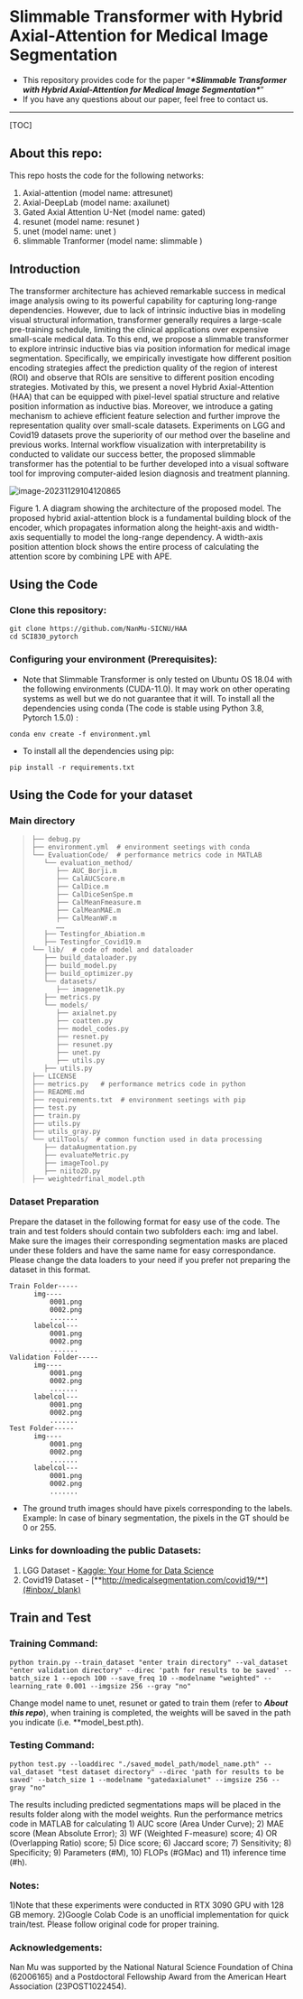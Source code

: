# Slimmable Transformer with Hybrid Axial-Attention for Medical Image Segmentation

- This repository provides code for  the paper  “***\*Slimmable Transformer with Hybrid Axial-Attention for Medical Image Segmentation\****”
- If you have any questions about our paper, feel free to contact us.

------

[TOC]

## About this repo:

This repo hosts the code for the following networks:

1. Axial-attention (model name: attresunet)
2. Axial-DeepLab (model name: axailunet)
3. Gated Axial Attention U-Net (model name: gated)
4. resunet (model name: resunet )
5. unet (model name: unet )
6. slimmable Tranformer (model name: slimmable )

## Introduction

The transformer architecture has achieved remarkable success in medical image analysis owing to its powerful capability for capturing long-range dependencies. However, due to lack of intrinsic inductive bias in modeling visual structural information, transformer generally requires a large-scale pre-training schedule, limiting the clinical applications over expensive small-scale medical data. To this end, we propose a slimmable transformer to explore intrinsic inductive bias via position information for medical image segmentation. Specifically, we empirically investigate how different position encoding strategies affect the prediction quality of the region of interest (ROI) and observe that ROIs are sensitive to different position encoding strategies. Motivated by this, we present a novel Hybrid Axial-Attention (HAA) that can be equipped with pixel-level spatial structure and relative position information as inductive bias. Moreover, we introduce a gating mechanism to achieve efficient feature selection and further improve the representation quality over small-scale datasets. Experiments on LGG and Covid19 datasets prove the superiority of our method over the baseline and previous works. Internal workflow visualization with interpretability is conducted to validate our success better, the proposed slimmable transformer has the potential to be further developed into a visual software tool for improving computer-aided lesion diagnosis and treatment planning.

![image-20231129104120865](C:\Users\lenovo\AppData\Roaming\Typora\typora-user-images\image-20231129104120865.png)

Figure 1. A diagram showing the architecture of the proposed model. The proposed hybrid axial-attention block is a fundamental building block of the encoder, which propagates information along the height-axis and width-axis sequentially to model the long-range dependency. A width-axis position attention block shows the entire process of calculating the attention score by combining LPE with APE.

## Using the Code

### Clone this repository:

```
git clone https://github.com/NanMu-SICNU/HAA
cd SCI830_pytorch
```

### Configuring your environment (Prerequisites):

- Note that Slimmable Transformer is only tested on Ubuntu OS 18.04 with the following environments (CUDA-11.0). It may work on other operating systems as well but we do not guarantee that it will. To install all the dependencies using conda (The code is stable using Python 3.8, Pytorch 1.5.0) :

```
conda env create -f environment.yml
```

- To install all the dependencies using pip:

```
pip install -r requirements.txt
```

## Using the Code for your dataset

### Main directory

> ```
> ├── debug.py
> ├── environment.yml  # environment seetings with conda
> └── EvaluationCode/  # performance metrics code in MATLAB
>    └── evaluation_method/
>       ├── AUC_Borji.m
>       ├── CalAUCScore.m
>       ├── CalDice.m
>       ├── CalDiceSenSpe.m
>       ├── CalMeanFmeasure.m
>       ├── CalMeanMAE.m
>       ├── CalMeanWF.m
> 		……
>    ├── Testingfor_Abiation.m
>    ├── Testingfor_Covid19.m
> └── lib/  # code of model and dataloader
>    ├── build_dataloader.py
>    ├── build_model.py
>    ├── build_optimizer.py
>    └── datasets/
>       ├── imagenet1k.py
>    ├── metrics.py
>    └── models/
>       ├── axialnet.py
>       ├── coatten.py
>       ├── model_codes.py
>       ├── resnet.py
>       ├── resunet.py
>       ├── unet.py
>       ├── utils.py
>    ├── utils.py
> ├── LICENSE
> ├── metrics.py   # performance metrics code in python
> ├── README.md
> ├── requirements.txt  # environment seetings with pip
> ├── test.py
> ├── train.py
> ├── utils.py
> ├── utils_gray.py
> └── utilTools/  # common function used in data processing
>    ├── dataAugmentation.py
>    ├── evaluateMetric.py
>    ├── imageTool.py
>    ├── niito2D.py
> ├── weightedrfinal_model.pth
> ```

### Dataset Preparation

Prepare the dataset in the following format for easy use of the code. The train and test folders should contain two subfolders each: img and label. Make sure the images their corresponding segmentation masks are placed under these folders and have the same name for easy correspondance. Please change the data loaders to your need if you prefer not preparing the dataset in this format.

```
Train Folder-----
      img----
          0001.png
          0002.png
          .......
      labelcol---
          0001.png
          0002.png
          .......
Validation Folder-----
      img----
          0001.png
          0002.png
          .......
      labelcol---
          0001.png
          0002.png
          .......
Test Folder-----
      img----
          0001.png
          0002.png
          .......
      labelcol---
          0001.png
          0002.png
          .......
```

- The ground truth images should have pixels corresponding to the labels. Example: In case of binary segmentation, the pixels in the GT should be 0 or 255.

### Links for downloading the public Datasets:

1. LGG Dataset -  [Kaggle: Your Home for Data Science](https://www.kaggle.com/datasets/mateuszbuda/lgg-mri-segmentation)
2. Covid19 Dataset - [**http://medicalsegmentation.com/covid19/**](#inbox/_blank)

## Train and Test

### Training Command:

```
python train.py --train_dataset "enter train directory" --val_dataset "enter validation directory" --direc 'path for results to be saved' --batch_size 1 --epoch 100 --save_freq 10 --modelname "weighted" --learning_rate 0.001 --imgsize 256 --gray "no"
```

Change model name to unet, resunet or gated to train them (refer to ***About this repo***), when training is completed, the weights will be saved in the path you indicate (i.e. **model_best.pth). 

### Testing Command:

```
python test.py --loaddirec "./saved_model_path/model_name.pth" --val_dataset "test dataset directory" --direc 'path for results to be saved' --batch_size 1 --modelname "gatedaxialunet" --imgsize 256 --gray "no"
```

The results including predicted segmentations maps will be placed in the results folder along with the model weights. Run the performance metrics code in MATLAB for calculating 1) AUC score (Area Under Curve); 2) MAE score (Mean Absolute Error); 3) WF (Weighted F-measure) score; 4) OR (Overlapping Ratio) score; 5) Dice score; 6) Jaccard score; 7) Sensitivity; 8) Specificity; 9) Parameters (#M), 10) FLOPs (#GMac) and 11) inference time (#h).

### Notes:

1)Note that these experiments were conducted in RTX 3090 GPU with 128 GB memory. 2)Google Colab Code is an unofficial implementation for quick train/test. Please follow original code for proper training.

### Acknowledgements:

Nan Mu was supported by the National Natural Science Foundation of China (62006165) and a Postdoctoral Fellowship Award from the American Heart Association (23POST1022454).